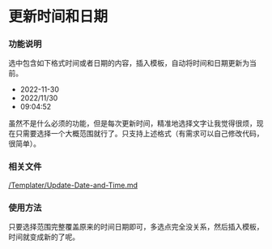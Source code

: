 # 更新时间和日期

### 功能说明

选中包含如下格式时间或者日期的内容，插入模板，自动将时间和日期更新为当前。

- 2022-11-30
- 2022/11/30
- 09:04:52

虽然不是什么必须的功能，但是每次更新时间，精准地选择文字让我觉得很烦，现在只需要选择一个大概范围就行了。只支持上述格式（有需求可以自己修改代码，很简单）。

### 相关文件

 [/Templater/Update-Date-and-Time.md](../../Templater/Update-Date-and-Time.md)
 
### 使用方法

只要选择范围完整覆盖原来的时间日期即可，多选点完全没关系，然后插入模板，时间就变成新的了呢。